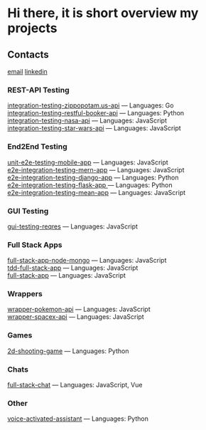# Hi there, it is short overview my projects 

## Contacts
[email](sashamiller666@gmail.com)
[linkedin](https://www.linkedin.com/in/alexander-shulga-631785190/)

### REST-API Testing
[integration-testing-zippopotam.us-api](https://github.com/SashaJson/integration-testing-zippopotam.us-api) — Languages: Go \
[integration-testing-restful-booker-api](https://github.com/SashaJson/integration-testing-restful-booker-api) — Languages: Python \
[integration-testing-nasa-api](https://github.com/SashaJson/integration-testing-nasa-api) — Languages: JavaScript \
[integration-testing-star-wars-api](https://github.com/SashaJson/integration-testing-star-wars-api) — Languages: JavaScript 

### End2End Testing
[unit-e2e-testing-mobile-app](https://github.com/SashaJson/unit-e2e-testing-mobile-app) — Languages: JavaScript \
[e2e-integration-testing-mern-app](https://github.com/SashaJson/e2e-integration-testing-mern-app) — Languages: JavaScript \
[e2e-integration-testing-django-app](https://github.com/SashaJson/e2e-integration-testing-django-app) — Languages: Python  \
[e2e-integration-testing-flask-app ](https://github.com/SashaJson/e2e-integration-testing-flask-app) — Languages: Python \
[e2e-integration-testing-mean-app](https://github.com/SashaJson/e2e-integration-testing-mean-app) — Languages: JavaScript 

### GUI Testing
[gui-testing-reqres](https://github.com/SashaJson/gui-testing-reqres) — Languages: JavaScript 

### Full Stack Apps
[full-stack-app-node-mongo](https://github.com/SashaJson/full-stack-app-node-mongo) — Languages: JavaScript \
[tdd-full-stack-app](https://github.com/SashaJson/tdd-full-stack-app) — Languages: JavaScript \
[full-stack-app](https://github.com/SashaJson/full-stack-app) — Languages: JavaScript 

### Wrappers
[wrapper-pokemon-api](https://github.com/SashaJson/wrapper-pokemon-api) — Languages: JavaScript \
[wrapper-spacex-api](https://github.com/SashaJson/wrapper-spacex-api) — Languages: JavaScript 

### Games
[2d-shooting-game](https://github.com/SashaJson/2d-shooting-game) — Languages: Python 

### Chats
[full-stack-chat](https://github.com/SashaJson/full-stack-chat) — Languages: JavaScript, Vue 

### Other
[voice-activated-assistant](https://github.com/SashaJson/voice-activated-assistant) — Languages: Python 
